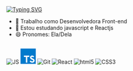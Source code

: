 

[![Typing SVG](https://readme-typing-svg.herokuapp.com?font=Fira+Code&size=35&duration=4000&pause=500&color=F765BE&center=true&vCenter=true&width=1000&lines=Ol%C3%A1%2C+meu+nome+%C3%A9+Raquel;Sou+desenvolvedora+Full-Stack)](https://git.io/typing-svg)

- 🔭 Trabalho como Desenvolvedora Front-end
- 🌱 Estou estudando javascript e Reactjs
- 😄 Pronomes: Ela/Dela 
##
<img alt="JS" title="JavaScript" width="40px" src="https://cdn.jsdelivr.net/gh/devicons/devicon/icons/javascript/javascript-original.svg"/> <img alt="Typescript" title="Typescript" width="40px" src="https://raw.githubusercontent.com/github/explore/main/topics/typescript/typescript.png"> <img alt="Git" title="Git" width="40px" img src="https://cdn.jsdelivr.net/gh/devicons/devicon/icons/git/git-original.svg" /> <img alt="React" title="React" width="40px" img src="https://cdn.jsdelivr.net/gh/devicons/devicon/icons/react/react-original.svg" /> <img alt="html5" title="html5" width="40px" img src="https://cdn.jsdelivr.net/gh/devicons/devicon/icons/html5/html5-plain-wordmark.svg" /> <img alt="CSS3" title="CSS3" width="40px" img src="https://cdn.jsdelivr.net/gh/devicons/devicon/icons/css3/css3-plain-wordmark.svg" />






